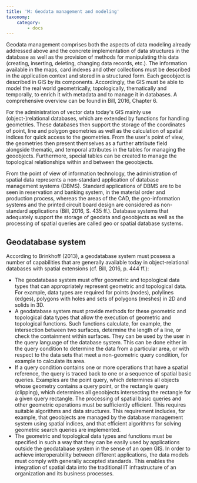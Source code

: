 ```yaml
---
title: 'M: Geodata management and modeling'
taxonomy:
    category:
        - docs
---
```

Geodata management comprises both the aspects of data modeling already addressed above and the concrete implementation of data structures in the database as well as the provision of methods for manipulating this data (creating, inserting, deleting, changing data records, etc.). The information available in the maps, card indexes and other collections must be described in the application context and stored in a structured form. Each geoobject is described in GIS by its components. Accordingly, the GIS must be able to model the real world geometrically, topologically, thematically and temporally, to enrich it with metadata and to manage it in databases. A comprehensive overview can be found in Bill, 2016, Chapter 6.

For the administration of vector data today's GIS mainly use (object-)relational databases, which are extended by functions for handling geometries. These databases then support the storage of the coordinates of point, line and polygon geometries as well as the calculation of spatial indices for quick access to the geometries. From the user's point of view, the geometries then present themselves as a further attribute field alongside thematic, and temporal attributes in the tables for managing the geoobjects. Furthermore, special tables can be created to manage the topological relationships within and between the geoobjects.

From the point of view of information technology, the administration of spatial data represents a non-standard application of database management systems (DBMS). Standard applications of DBMS are to be seen in reservation and banking system, in the material order and production process, whereas the areas of the CAD, the geo-information systems and the printed circuit board design are considered as non-standard applications (Bill, 2016, S. 435 ff.). Database systems that adequately support the storage of geodata and geoobjects as well as the processing of spatial queries are called geo or spatial database systems.

## Geodatabase system

According to Brinkhoff (2013), a geodatabase system must possess a number of capabilities that are generally available today in object-relational databases with spatial extensions (cf. Bill, 2016, p. 444 ff.):

- The geodatabase system must offer geometric and topological data types that can appropriately represent geometric and topological data. For example, data types are required for points (nodes), polylines (edges), polygons with holes and sets of polygons (meshes) in 2D and solids in 3D.
- A geodatabase system must provide methods for these geometric and topological data types that allow the execution of geometric and topological functions. Such functions calculate, for example, the intersection between two surfaces, determine the length of a line, or check the containment within surfaces. They can be used by the user in the query language of the database system. This can be done either in the query condition to determine the data from a particular area, or with respect to the data sets that meet a non-geometric query condition, for example to calculate its area.
- If a query condition contains one or more operations that have a spatial reference, the query is traced back to one or a sequence of spatial basic queries. Examples are the point query, which determines all objects whose geometry contains a query point, or the rectangle query (clipping), which determines all geoobjects intersecting the rectangle for a given query rectangle. The processing of spatial basic queries and other geometric operations must be sufficiently efficient. This requires suitable algorithms and data structures. This requirement includes, for example, that geoobjects are managed by the database management system using spatial indices, and that efficient algorithms for solving geometric search queries are implemented.
- The geometric and topological data types and functions must be specified in such a way that they can be easily used by applications outside the geodatabase system in the sense of an open GIS. In order to achieve interoperability between different applications, the data models must comply with generally accepted standards. This enables the integration of spatial data into the traditional IT infrastructure of an organization and its business processes.
